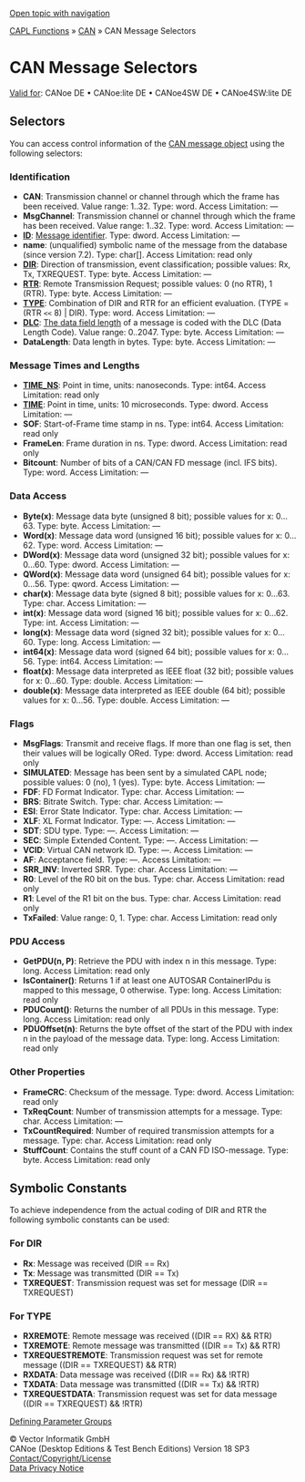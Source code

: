 [Open topic with navigation](../../../../CANoeDEFamily.htm#Topics/CAPLFunctions/CAN/CAPLfunctionMessageSelectors.md)

[CAPL Functions](../CAPLfunctions.md) » [CAN](CAPLfunctionsCANOverview.md) » CAN Message Selectors

# CAN Message Selectors

[Valid for](../../Shared/FeatureAvailability.md):  CANoe DE • CANoe:lite DE • CANoe4SW DE • CANoe4SW:lite DE

## Selectors

You can access control information of the [CAN message object](../../Shared/CAPL/General/DeclarationOfMessages.md) using the following selectors:

### Identification

- **CAN**: Transmission channel or channel through which the frame has been received. Value range: 1..32. Type: word. Access Limitation: —
- **MsgChannel**: Transmission channel or channel through which the frame has been received. Value range: 1..32. Type: word. Access Limitation: —
- **[ID](Selectors/CAPLSelectorID.md)**: [Message identifier](../../Shared/CAPL/General/DeclarationOfMessages.md). Type: dword. Access Limitation: —
- **name**: (unqualified) symbolic name of the message from the database (since version 7.2). Type: char[]. Access Limitation: read only
- **[DIR](Selectors/CAPLSelectorDIR.md)**: Direction of transmission, event classification; possible values: Rx, Tx, TXREQUEST. Type: byte. Access Limitation: —
- **[RTR](Selectors/CAPLSelectorRTR.md)**: Remote Transmission Request; possible values: 0 (no RTR), 1 (RTR). Type: byte. Access Limitation: —
- **[TYPE](Selectors/CAPLSelectorTYPE.md)**: Combination of DIR and RTR for an efficient evaluation. (TYPE = (RTR `<<` 8) | DIR). Type: word. Access Limitation: —
- **[DLC](Selectors/CAPLSelectorDLC.md)**: [The data field length](../../Shared/CAPL/General/DataFieldLegth.md) of a message is coded with the DLC (Data Length Code). Value range: 0..2047. Type: byte. Access Limitation: —
- **DataLength**: Data length in bytes. Type: byte. Access Limitation: —

### Message Times and Lengths

- **[TIME_NS](Selectors/CAPLSelectorTIMENS.md)**: Point in time, units: nanoseconds. Type: int64. Access Limitation: read only
- **[TIME](Selectors/CAPLSelectorTIME.md)**: Point in time, units: 10 microseconds. Type: dword. Access Limitation: —
- **SOF**: Start-of-Frame time stamp in ns. Type: int64. Access Limitation: read only
- **FrameLen**: Frame duration in ns. Type: dword. Access Limitation: read only
- **Bitcount**: Number of bits of a CAN/CAN FD message (incl. IFS bits). Type: word. Access Limitation: —

### Data Access

- **Byte(x)**: Message data byte (unsigned 8 bit); possible values for x: 0…63. Type: byte. Access Limitation: —
- **Word(x)**: Message data word (unsigned 16 bit); possible values for x: 0…62. Type: word. Access Limitation: —
- **DWord(x)**: Message data word (unsigned 32 bit); possible values for x: 0…60. Type: dword. Access Limitation: —
- **QWord(x)**: Message data word (unsigned 64 bit); possible values for x: 0…56. Type: qword. Access Limitation: —
- **char(x)**: Message data byte (signed 8 bit); possible values for x: 0…63. Type: char. Access Limitation: —
- **int(x)**: Message data word (signed 16 bit); possible values for x: 0…62. Type: int. Access Limitation: —
- **long(x)**: Message data word (signed 32 bit); possible values for x: 0…60. Type: long. Access Limitation: —
- **int64(x)**: Message data word (signed 64 bit); possible values for x: 0…56. Type: int64. Access Limitation: —
- **float(x)**: Message data interpreted as IEEE float (32 bit); possible values for x: 0…60. Type: double. Access Limitation: —
- **double(x)**: Message data interpreted as IEEE double (64 bit); possible values for x: 0…56. Type: double. Access Limitation: —

### Flags

- **MsgFlags**: Transmit and receive flags. If more than one flag is set, then their values will be logically ORed. Type: dword. Access Limitation: read only
- **SIMULATED**: Message has been sent by a simulated CAPL node; possible values: 0 (no), 1 (yes). Type: byte. Access Limitation: —
- **FDF**: FD Format Indicator. Type: char. Access Limitation: —
- **BRS**: Bitrate Switch. Type: char. Access Limitation: —
- **ESI**: Error State Indicator. Type: char. Access Limitation: —
- **XLF**: XL Format Indicator. Type: —. Access Limitation: —
- **SDT**: SDU type. Type: —. Access Limitation: —
- **SEC**: Simple Extended Content. Type: —. Access Limitation: —
- **VCID**: Virtual CAN network ID. Type: —. Access Limitation: —
- **AF**: Acceptance field. Type: —. Access Limitation: —
- **SRR_INV**: Inverted SRR. Type: char. Access Limitation: —
- **R0**: Level of the R0 bit on the bus. Type: char. Access Limitation: read only
- **R1**: Level of the R1 bit on the bus. Type: char. Access Limitation: read only
- **TxFailed**: Value range: 0, 1. Type: char. Access Limitation: read only

### PDU Access

- **GetPDU(n, P)**: Retrieve the PDU with index n in this message. Type: long. Access Limitation: read only
- **IsContainer()**: Returns 1 if at least one AUTOSAR ContainerIPdu is mapped to this message, 0 otherwise. Type: long. Access Limitation: read only
- **PDUCount()**: Returns the number of all PDUs in this message. Type: long. Access Limitation: read only
- **PDUOffset(n)**: Returns the byte offset of the start of the PDU with index n in the payload of the message data. Type: long. Access Limitation: read only

### Other Properties

- **FrameCRC**: Checksum of the message. Type: dword. Access Limitation: read only
- **TxReqCount**: Number of transmission attempts for a message. Type: char. Access Limitation: —
- **TxCountRequired**: Number of required transmission attempts for a message. Type: char. Access Limitation: read only
- **StuffCount**: Contains the stuff count of a CAN FD ISO-message. Type: byte. Access Limitation: read only

## Symbolic Constants

To achieve independence from the actual coding of DIR and RTR the following symbolic constants can be used:

### For DIR

- **Rx**: Message was received (DIR == Rx)
- **Tx**: Message was transmitted (DIR == Tx)
- **TXREQUEST**: Transmission request was set for message (DIR == TXREQUEST)

### For TYPE

- **RXREMOTE**: Remote message was received ((DIR == RX) && RTR)
- **TXREMOTE**: Remote message was transmitted ((DIR == Tx) && RTR)
- **TXREQUESTREMOTE**: Transmission request was set for remote message ((DIR == TXREQUEST) && RTR)
- **RXDATA**: Data message was received ((DIR == Rx) && !RTR)
- **TXDATA**: Data message was transmitted ((DIR == Tx) && !RTR)
- **TXREQUESTDATA**: Transmission request was set for data message ((DIR == TXREQUEST) && !RTR)

[Defining Parameter Groups](../J1939/CAPLfunctionsJ1939DefinePG.md)

© Vector Informatik GmbH  
CANoe (Desktop Editions & Test Bench Editions) Version 18 SP3  
[Contact/Copyright/License](../../Shared/ContactCopyrightLicense.md)  
[Data Privacy Notice](https://www.vector.com/int/en/company/get-info/privacy-policy/)
